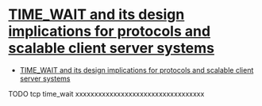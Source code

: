 # [TIME_WAIT and its design implications for protocols and scalable client server systems](http://www.serverframework.com/asynchronousevents/2011/01/time-wait-and-its-design-implications-for-protocols-and-scalable-servers.html)

- [TIME_WAIT and its design implications for protocols and scalable client server systems](#time_wait-and-its-design-implications-for-protocols-and-scalable-client-server-systems)




















TODO tcp time_wait xxxxxxxxxxxxxxxxxxxxxxxxxxxxxxxxxx
